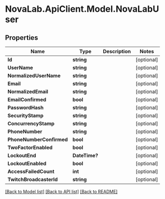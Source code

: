 # NovaLab.ApiClient.Model.NovaLabUser

## Properties

Name | Type | Description | Notes
------------ | ------------- | ------------- | -------------
**Id** | **string** |  | [optional] 
**UserName** | **string** |  | [optional] 
**NormalizedUserName** | **string** |  | [optional] 
**Email** | **string** |  | [optional] 
**NormalizedEmail** | **string** |  | [optional] 
**EmailConfirmed** | **bool** |  | [optional] 
**PasswordHash** | **string** |  | [optional] 
**SecurityStamp** | **string** |  | [optional] 
**ConcurrencyStamp** | **string** |  | [optional] 
**PhoneNumber** | **string** |  | [optional] 
**PhoneNumberConfirmed** | **bool** |  | [optional] 
**TwoFactorEnabled** | **bool** |  | [optional] 
**LockoutEnd** | **DateTime?** |  | [optional] 
**LockoutEnabled** | **bool** |  | [optional] 
**AccessFailedCount** | **int** |  | [optional] 
**TwitchBroadcasterId** | **string** |  | [optional] 

[[Back to Model list]](../README.md#documentation-for-models) [[Back to API list]](../README.md#documentation-for-api-endpoints) [[Back to README]](../README.md)

